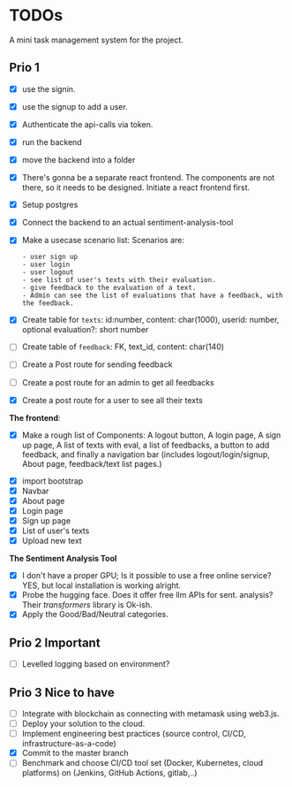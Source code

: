 # TODOs

A mini task management system for the project.

## Prio 1

- [x] use the signin.
- [x] use the signup to add a user.
- [x] Authenticate the api-calls via token.
- [x] run the backend
- [x] move the backend into a folder
- [x] There's gonna be a separate react frontend.
      The components are not there, so it needs to be designed.
      Initiate a react frontend first.
- [x] Setup postgres
- [x] Connect the backend to an actual sentiment-analysis-tool
- [x] Make a usecase scenario list: Scenarios are:

      - user sign up
      - user login
      - user logout
      - see list of user's texts with their evaluation.
      - give feedback to the evaluation of a text.
      - Admin can see the list of evaluations that have a feedback, with the feedback.

- [x] Create table for `texts`: id:number, content: char(1000), userid: number, optional evaluation?: short number
- [ ] Create table of `feedback`: FK, text_id, content: char(140)
- [ ] Create a Post route for sending feedback
- [ ] Create a post route for an admin to get all feedbacks
- [x] Create a post route for a user to see all their texts

**The frontend**:

- [x] Make a rough list of Components: A logout button, A login page, A sign up page, A list of texts with eval, a list of feedbacks, a button to add feedback, and finally a navigation bar (includes logout/login/signup, About page, feedback/text list pages.)

* [x] import bootstrap
* [x] Navbar
* [x] About page
* [x] Login page
* [x] Sign up page
* [x] List of user's texts
* [x] Upload new text

**The Sentiment Analysis Tool**

- [x] I don't have a proper GPU; Is it possible to use a free online service? YES, but local installation is working alright.
- [x] Probe the hugging face. Does it offer free llm APIs for sent. analysis? Their _transformers_ library is Ok-ish.
- [x] Apply the Good/Bad/Neutral categories.

## Prio 2 Important

- [ ] Levelled logging based on environment?

## Prio 3 Nice to have

- [ ] Integrate with blockchain as connecting with metamask using web3.js.
- [ ] Deploy your solution to the cloud.
- [ ] Implement engineering best practices (source control, CI/CD, infrastructure-as-a-code)
- [x] Commit to the master branch
- [ ] Benchmark and choose CI/CD tool set (Docker, Kubernetes, cloud platforms) on (Jenkins, GitHub Actions, gitlab,..)
